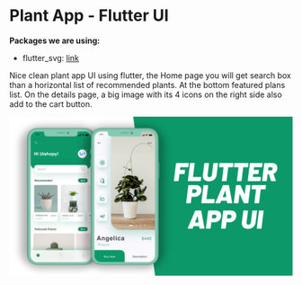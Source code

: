 # Plant App - Flutter UI

**Packages we are using:**

- flutter_svg: [link](https://pub.dev/packages/flutter_svg)

Nice clean plant app UI using flutter, the Home page you will get search box than a horizontal list of recommended plants. At the bottom featured plans list. On the details page, a big image with its 4 icons on the right side also add to the cart button.

![App UI](/plant.png)
